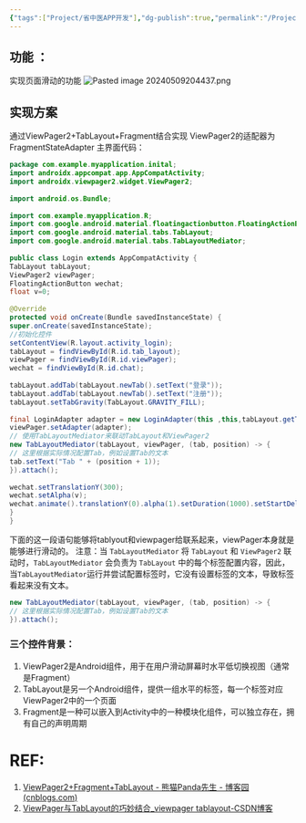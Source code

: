 ```yaml
---
{"tags":["Project/省中医APP开发"],"dg-publish":true,"permalink":"/Project/省中医APP开发/UI/页面切换功能v1/","dgPassFrontmatter":true}
---
```


## 功能 ：
实现页面滑动的功能
![Pasted image 20240509204437.png](/img/user/Project/%E7%9C%81%E4%B8%AD%E5%8C%BBAPP%E5%BC%80%E5%8F%91/%E5%9B%BE%E7%89%87/Pasted%20image%2020240509204437.png)

## 实现方案
通过ViewPager2+TabLayout+Fragment结合实现
ViewPager2的适配器为FragmentStateAdapter
主界面代码：
```java
package com.example.myapplication.inital;  
import androidx.appcompat.app.AppCompatActivity;  
import androidx.viewpager2.widget.ViewPager2;  
  
import android.os.Bundle;  
  
import com.example.myapplication.R;  
import com.google.android.material.floatingactionbutton.FloatingActionButton;  
import com.google.android.material.tabs.TabLayout;  
import com.google.android.material.tabs.TabLayoutMediator;  
  
public class Login extends AppCompatActivity {  
TabLayout tabLayout;  
ViewPager2 viewPager;  
FloatingActionButton wechat;  
float v=0;  
  
@Override  
protected void onCreate(Bundle savedInstanceState) {  
super.onCreate(savedInstanceState);  
//初始化控件  
setContentView(R.layout.activity_login);  
tabLayout = findViewById(R.id.tab_layout);  
viewPager = findViewById(R.id.viewPager);  
wechat = findViewById(R.id.chat);  
  
tabLayout.addTab(tabLayout.newTab().setText("登录"));  
tabLayout.addTab(tabLayout.newTab().setText("注册"));  
tabLayout.setTabGravity(TabLayout.GRAVITY_FILL);  
  
final LoginAdapter adapter = new LoginAdapter(this ,this,tabLayout.getTabCount());  
viewPager.setAdapter(adapter);  
// 使用TabLayoutMediator来联动TabLayout和ViewPager2  
new TabLayoutMediator(tabLayout, viewPager, (tab, position) -> {  
// 这里根据实际情况配置Tab，例如设置Tab的文本  
tab.setText("Tab " + (position + 1));  
}).attach();  
  
wechat.setTranslationY(300);  
wechat.setAlpha(v);  
wechat.animate().translationY(0).alpha(1).setDuration(1000).setStartDelay(400).start();  
}  
}
```
下面的这一段语句能够将tablyout和viewpager给联系起来，viewPager本身就是能够进行滑动的。
注意：当 `TabLayoutMediator` 将 `TabLayout` 和 `ViewPager2` 联动时，`TabLayoutMediator` 会负责为 `TabLayout` 中的每个标签配置内容，因此，当`TabLayoutMediator`运行并尝试配置标签时，它没有设置标签的文本，导致标签看起来没有文本。
```java
new TabLayoutMediator(tabLayout, viewPager, (tab, position) -> {  
// 这里根据实际情况配置Tab，例如设置Tab的文本  
}).attach();  
```
### 三个控件背景：
1. ViewPager2是Android组件，用于在用户滑动屏幕时水平低切换视图（通常是Fragment）
2. TabLayout是另一个Android组件，提供一组水平的标签，每一个标签对应ViewPager2中的一个页面
3. Fragment是一种可以嵌入到Activity中的一种模块化组件，可以独立存在，拥有自己的声明周期
# REF:
1. [ViewPager2+Fragment+TabLayout - 熊猫Panda先生 - 博客园 (cnblogs.com)](https://www.cnblogs.com/lihuawei/p/16642947.html)
2. [ViewPager与TabLayout的巧妙结合_viewpager tablayout-CSDN博客](https://blog.csdn.net/qq_44732936/article/details/107829709)